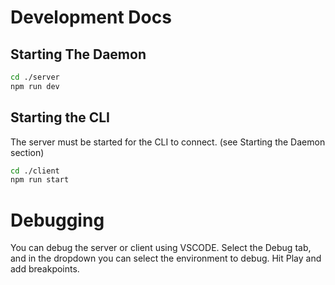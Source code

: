 # Development Docs

## Starting The Daemon

```bash
cd ./server
npm run dev
```

## Starting the CLI

The server must be started for the CLI to connect. (see Starting the Daemon section)

```bash
cd ./client
npm run start
```

# Debugging

You can debug the server or client using VSCODE. Select the Debug tab, and in the dropdown you can
select the environment to debug. Hit Play and add breakpoints.
